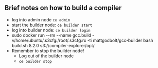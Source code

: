 ## Brief notes on how to build a compiler

* log into admin node `ce admin`
* start the builder node: `ce builder start`
* log into builder node: `ce builder login`
* sudo docker run --rm --name gcc.build -v/home/ubuntu/.s3cfg:/root/.s3cfg:ro -ti mattgodbolt/gcc-builder bash build.sh 8.2.0 s3://compiler-explorer/opt/
* Remember to stop the builder node!
  * Log out of the builder node
  * `ce builder stop`
